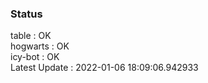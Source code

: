 ### Status


table : OK  
hogwarts : OK  
icy-bot : OK  
Latest Update : 2022-01-06 18:09:06.942933
